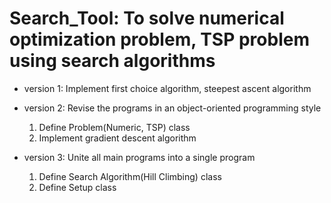 # Search_Tool: To solve numerical optimization problem, TSP problem using search algorithms

+ version 1: Implement first choice algorithm, steepest ascent algorithm

+ version 2: Revise the programs in an object-oriented programming style
  1. Define Problem(Numeric, TSP) class
  2. Implement gradient descent algorithm

+ version 3: Unite all main programs into a single program
  1. Define Search Algorithm(Hill Climbing) class
  2. Define Setup class

